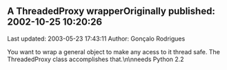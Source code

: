 ## A ThreadedProxy wrapperOriginally published: 2002-10-25 10:20:26 
Last updated: 2003-05-23 17:43:11 
Author: Gonçalo Rodrigues 
 
You want to wrap a general object to make any acess to it thread safe. The ThreadedProxy class accomplishes that.\n\nneeds Python 2.2